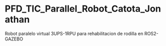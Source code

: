 # PFD_TIC_Parallel_Robot_Catota_Jonathan
 Robot paralelo virtual 3UPS-1RPU para rehabilitacion de rodilla en ROS2-GAZEBO
